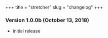 +++
title = "stretcher"
slug = "changelog"
+++

### Version 1.0.0b (October 13, 2018)

- initial release